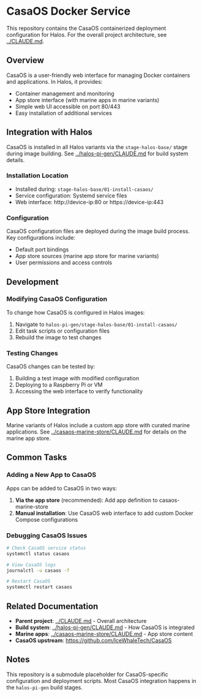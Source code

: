 # CasaOS Docker Service

This repository contains the CasaOS containerized deployment configuration for Halos. For the overall project architecture, see [../CLAUDE.md](../CLAUDE.md).

## Overview

CasaOS is a user-friendly web interface for managing Docker containers and applications. In Halos, it provides:
- Container management and monitoring
- App store interface (with marine apps in marine variants)
- Simple web UI accessible on port 80/443
- Easy installation of additional services

## Integration with Halos

CasaOS is installed in all Halos variants via the `stage-halos-base/` stage during image building. See [../halos-pi-gen/CLAUDE.md](../halos-pi-gen/CLAUDE.md) for build system details.

### Installation Location
- Installed during: `stage-halos-base/01-install-casaos/`
- Service configuration: Systemd service files
- Web interface: http://device-ip:80 or https://device-ip:443

### Configuration

CasaOS configuration files are deployed during the image build process. Key configurations include:
- Default port bindings
- App store sources (marine app store for marine variants)
- User permissions and access controls

## Development

### Modifying CasaOS Configuration

To change how CasaOS is configured in Halos images:

1. Navigate to `halos-pi-gen/stage-halos-base/01-install-casaos/`
2. Edit task scripts or configuration files
3. Rebuild the image to test changes

### Testing Changes

CasaOS changes can be tested by:
1. Building a test image with modified configuration
2. Deploying to a Raspberry Pi or VM
3. Accessing the web interface to verify functionality

## App Store Integration

Marine variants of Halos include a custom app store with curated marine applications. See [../casaos-marine-store/CLAUDE.md](../casaos-marine-store/CLAUDE.md) for details on the marine app store.

## Common Tasks

### Adding a New App to CasaOS

Apps can be added to CasaOS in two ways:

1. **Via the app store** (recommended): Add app definition to casaos-marine-store
2. **Manual installation**: Use CasaOS web interface to add custom Docker Compose configurations

### Debugging CasaOS Issues

```bash
# Check CasaOS service status
systemctl status casaos

# View CasaOS logs
journalctl -u casaos -f

# Restart CasaOS
systemctl restart casaos
```

## Related Documentation

- **Parent project**: [../CLAUDE.md](../CLAUDE.md) - Overall architecture
- **Build system**: [../halos-pi-gen/CLAUDE.md](../halos-pi-gen/CLAUDE.md) - How CasaOS is integrated
- **Marine apps**: [../casaos-marine-store/CLAUDE.md](../casaos-marine-store/CLAUDE.md) - App store content
- **CasaOS upstream**: https://github.com/IceWhaleTech/CasaOS

## Notes

This repository is a submodule placeholder for CasaOS-specific configuration and deployment scripts. Most CasaOS integration happens in the `halos-pi-gen` build stages.
